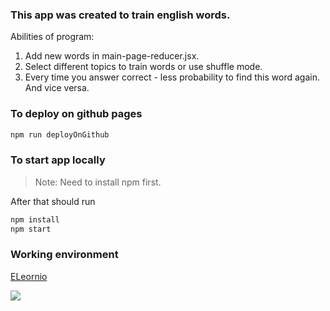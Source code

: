 ### This app was created to train english words.
Abilities of program:
1. Add new words in main-page-reducer.jsx.
2. Select different topics to train words or use shuffle mode.
3. Every time you answer correct - less probability to find this word again. And vice versa.

### To deploy on github pages

```sh
npm run deployOnGithub
```

### To start app locally

> Note: Need to install npm first.

After that should run
```sh
npm install
npm start
```
	
### Working environment
[ELeornio](https://antontroyan.github.io/ELeornio/)

![](https://www.englishexpress.com.sg/wp-content/uploads/2016/09/learn-english-effectively.jpg)
	